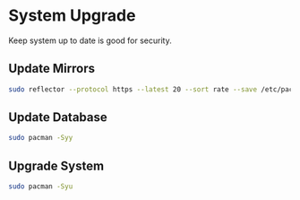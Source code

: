 # System Upgrade
Keep system up to date is good for security.

## Update Mirrors
```bash
sudo reflector --protocol https --latest 20 --sort rate --save /etc/pacman.d/mirrorlist
```

## Update Database
```bash
sudo pacman -Syy
```

## Upgrade System
```bash
sudo pacman -Syu
```
